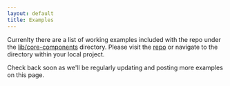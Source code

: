 ```yaml
---
layout: default
title: Examples
---
```


Currenlty there are a list of working examples included with the repo under the [lib/core-components](https://github.com/Famous/framework/tree/develop/lib/core-components) directory. Please visit the [repo](https://github.com/Famous/framework/tree/develop/lib/core-components) or navigate to the directory within your local project.

Check back soon as we'll be regularly updating and posting more examples on this page. 

